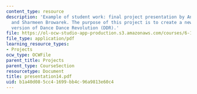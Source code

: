 ```yaml
---
content_type: resource
description: 'Example of student work: final project presentation by Annamaria Ayuso
  and Sharmeen Browarek. The purpose of this project is to create a newer and better
  version of Dance Dance Revolution (DDR).'
file: https://ol-ocw-studio-app-production.s3.amazonaws.com/courses/6-111-introductory-digital-systems-laboratory-spring-2006/b1a40d085cc41699bb4c96a9813e60c4_presentation14.pdf
file_type: application/pdf
learning_resource_types:
- Projects
ocw_type: OCWFile
parent_title: Projects
parent_type: CourseSection
resourcetype: Document
title: presentation14.pdf
uid: b1a40d08-5cc4-1699-bb4c-96a9813e60c4
---
```

